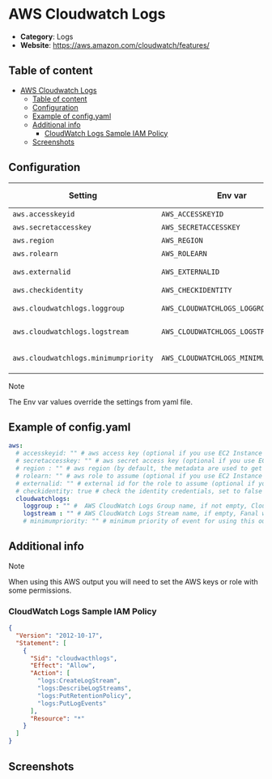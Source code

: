 # AWS Cloudwatch Logs

- **Category**: Logs
- **Website**: https://aws.amazon.com/cloudwatch/features/

## Table of content

- [AWS Cloudwatch Logs](#aws-cloudwatch-logs)
  - [Table of content](#table-of-content)
  - [Configuration](#configuration)
  - [Example of config.yaml](#example-of-configyaml)
  - [Additional info](#additional-info)
    - [CloudWatch Logs Sample IAM Policy](#cloudwatch-logs-sample-iam-policy)
  - [Screenshots](#screenshots)

## Configuration

| Setting                              | Env var                              | Default value    | Description                                                                                                                         |
| ------------------------------------ | ------------------------------------ | ---------------- | ----------------------------------------------------------------------------------------------------------------------------------- |
| `aws.accesskeyid`                    | `AWS_ACCESSKEYID`                    |                  | AWS access key (optional if you use EC2 Instance Profile)                                                                           |
| `aws.secretaccesskey`                | `AWS_SECRETACCESSKEY`                |                  | AWS secret access key (optional if you use EC2 Instance Profile)                                                                    |
| `aws.region`                         | `AWS_REGION`                         |                  | AWS region (by default, the metadata are used to get it)                                                                            |
| `aws.rolearn`                        | `AWS_ROLEARN`                        |                  | AWS role to assume (optional if you use EC2 Instance Profile)                                                                       |
| `aws.externalid`                     | `AWS_EXTERNALID`                     |                  | External id for the role to assume (optional if you use EC2 Instance Profile)                                                       |
| `aws.checkidentity`                  | `AWS_CHECKIDENTITY`                  | `true`           | Check the identity credentials, set to false for locale developments                                                                |
| `aws.cloudwatchlogs.loggroup`        | `AWS_CLOUDWATCHLOGS_LOGGROUP`        |                  | AWS CloudWatch Logs Group name, if not empty, CloudWatch Logs output is **enabled**                                                 |
| `aws.cloudwatchlogs.logstream`       | `AWS_CLOUDWATCHLOGS_LOGSTREAM`       |                  | AWS CloudWatch Logs Stream name, if empty, Fanal will try to create a log stream                                            |
| `aws.cloudwatchlogs.minimumpriority` | `AWS_CLOUDWATCHLOGS_MINIMUMPRIORITY` | `""` (= `debug`) | Minimum priority of event for using this output, order is `emergency,alert,critical,error,warning,notice,informational,debug or ""` |


> [!NOTE]
The Env var values override the settings from yaml file.

## Example of config.yaml

```yaml
aws:
  # accesskeyid: "" # aws access key (optional if you use EC2 Instance Profile)
  # secretaccesskey: "" # aws secret access key (optional if you use EC2 Instance Profile)
  # region : "" # aws region (by default, the metadata are used to get it)
  # rolearn: "" # aws role to assume (optional if you use EC2 Instance Profile)
  # externalid: "" # external id for the role to assume (optional if you use EC2 Instance Profile)
  # checkidentity: true # check the identity credentials, set to false for locale developments (default: true)
  cloudwatchlogs:
    loggroup : "" #  AWS CloudWatch Logs Group name, if not empty, CloudWatch Logs output is enabled
    logstream : "" # AWS CloudWatch Logs Stream name, if empty, Fanal will try to create a log stream
    # minimumpriority: "" # minimum priority of event for using this output, order is emergency|alert|critical|error|warning|notice|informational|debug or "" (default)
```

## Additional info

> [!NOTE]
When using this AWS output you will need to set the AWS keys or role with some permissions.

### CloudWatch Logs Sample IAM Policy

```json
{
  "Version": "2012-10-17",
  "Statement": [
    {
      "Sid": "cloudwacthlogs",
      "Effect": "Allow",
      "Action": [
        "logs:CreateLogStream",
        "logs:DescribeLogStreams",
        "logs:PutRetentionPolicy",
        "logs:PutLogEvents"
      ],
      "Resource": "*"
    }
  ]
}
```

## Screenshots

